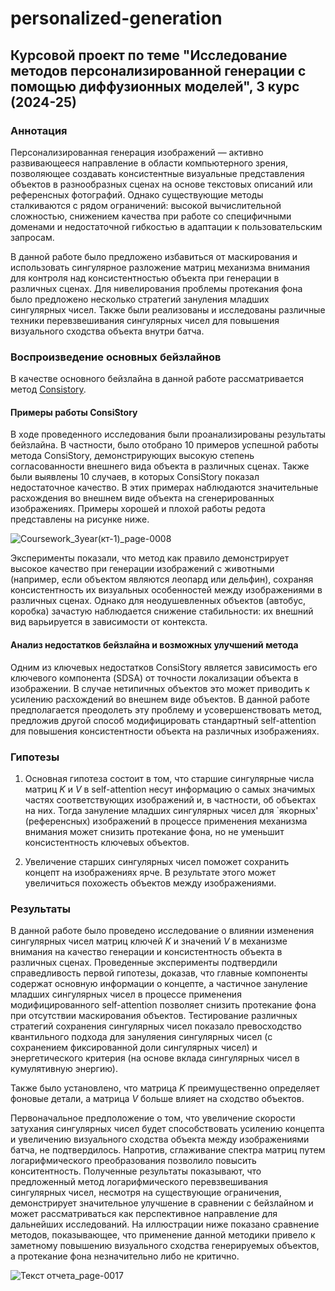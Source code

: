 # personalized-generation
## Курсовой проект по теме "Исследование методов персонализированной генерации с помощью диффузионных моделей", 3 курс (2024-25)

### Аннотация

Персонализированная генерация изображений — активно развивающееся направление в области компьютерного зрения, позволяющее создавать консистентные визуальные представления объектов в разнообразных сценах на основе текстовых описаний или референсных фотографий. Однако существующие методы сталкиваются с рядом ограничений: высокой вычислительной сложностью, снижением качества при работе со специфичными доменами и недостаточной гибкостью в адаптации к пользовательским запросам.

В данной работе было предложено избавиться от маскирования и использовать сингулярное разложение матриц механизма внимания для контроля над консистентностью объекта при генерации в различных сценах. Для нивелирования проблемы протекания фона было предложено несколько стратегий зануления младших сингулярных чисел. Также были реализованы и исследованы различные техники перевзвешивания сингулярных чисел для повышения визуального сходства объекта внутри батча. 

### Воспроизведение основных бейзлайнов

В качестве основного бейзлайна в данной работе рассматривается метод [Consistory](https://github.com/NVlabs/consistory.git). 

#### Примеры работы ConsiStory
В ходе проведенного исследования были проанализированы результаты бейзлайна. В частности, было отобрано 10 примеров успешной работы метода ConsiStory, демонстрирующих высокую степень согласованности внешнего вида объекта в различных сценах. Также были выявлены 10 случаев, в которых ConsiStory показал недостаточное качество. В этих примерах наблюдаются значительные расхождения во внешнем виде объекта на сгенерированных изображениях. Примеры хорошей и плохой работы редота представлены на рисунке ниже.

![Coursework_3year(кт-1)_page-0008](https://github.com/user-attachments/assets/3a570262-4721-4a21-a06f-b90b37a6d170)

Эксперименты показали, что метод как правило демонстрирует высокое качество при генерации изображений с животными (например, если объектом являются леопард или дельфин), сохраняя консистентность их визуальных особенностей между изображениями в различных сценах. Однако для неодушевленных объектов (автобус, коробка) зачастую наблюдается снижение стабильности: их внешний вид варьируется в зависимости от контекста.

#### Анализ недостатков бейзлайна и возможных улучшений метода

Одним из ключевых недостатков ConsiStory является зависимость его ключевого компонента (SDSA) от точности локализации объекта в изображении. В случае нетипичных объектов это может приводить к усилению расхождений во внешнем виде объектов. В данной работе предполагается преодолеть эту проблему и усовершенствовать метод, предложив другой способ модифицировать стандартный self-attention для повышения консистентности объекта на различных изображениях.


### Гипотезы

1. Основная гипотеза состоит в том, что старшие сингулярные числа матриц $K$ и $V$ в self-attention несут информацию о самых значимых частях соответствующих изображений и, в частности, об объектах на них. Тогда зануление младших сингулярных чисел для `якорных' (референсных) изображений в процессе применения механизма внимания может снизить протекание фона, но не уменьшит консистентность ключевых объектов.

2. Увеличение старших сингулярных чисел поможет сохранить концепт на изображениях ярче. В результате этого может увеличиться похожесть объектов между изображениями.

### Результаты

В данной работе было проведено исследование о влиянии изменения сингулярных чисел матриц ключей $K$ и значений $V$ в механизме внимания на качество генерации и консистентность объекта в различных сценах. Проведенные эксперименты подтвердили справедливость первой гипотезы, доказав, что главные компоненты содержат основную информации о концепте, а частичное зануление младших сингулярных чисел в процессе применения модифицированного self-attention позволяет снизить протекание фона при отсутствии маскирования объектов. Тестирование различных стратегий сохранения сингулярных чисел показало превосходство квантильного подхода для зануляения сингулярных чисел (с сохранением фиксированной доли сингулярных чисел) и энергетического критерия (на основе вклада сингулярных чисел в кумулятивную энергию).

Также было установлено, что матрица $K$ преимущественно определяет фоновые детали, а матрица $V$ больше влияет на сходство объектов. 

Первоначальное предположение о том, что увеличение скорости затухания сингулярных чисел будет способствовать усилению концепта и увеличению визуального сходства объекта между изображениями батча, не подтвердилось. Напротив, сглаживание спектра матриц путем логарифмического преобразования позволило повысить конситентность. Полученные результаты показывают, что предложенный метод логарифмического перевзвешивания сингулярных чисел, несмотря на существующие ограничения, демонстрирует значительное улучшение в сравнении с бейзлайном и может рассматриваться как перспективное направление для дальнейших исследований. На иллюстрации ниже показано сравнение методов, показывающее, что применение данной методики привело к заметному повышению визуального сходства генерируемых объектов, а протекание фона незначительно либо не критично.

![Текст отчета_page-0017](https://github.com/user-attachments/assets/ecf37a4b-2761-4f5d-bf3c-b8324672b106)

